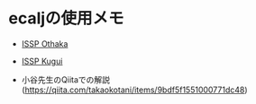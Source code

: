 # ecaljの使用メモ
 * [ISSP Othaka](./setting_ohtaka.md)
 * [ISSP Kugui](./setting_kugui.md)

 * 小谷先生のQiitaでの解説(https://qiita.com/takaokotani/items/9bdf5f1551000771dc48)
